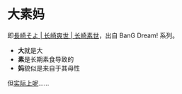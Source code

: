 # 大素妈

即[長崎そよ | 长崎爽世 | 长崎素世](https://bangumi.tv/character/127793)，出自 BanG Dream! 系列。

-   **大**就是大
-   **素**是长期素食导致的
-   **妈**貌似是来自于其母性

但[实际上呢](https://www.bilibili.com/video/av279474242)……
